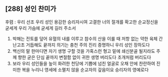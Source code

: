 ## [288] 성인 찬미가

후렴 : 우리 선조 우리 성인 용감한 승리자시여 고결한 너의 절개를 확고한 순교정신을 굳세게 우리 가슴에 굳세게 길러 주소서  
1) 박해는 전토를 덮어 유혈의 내를 이루고 참수의 산을 이룰 때 저항 없는 약한 육체 간난고초 거듭해도 끝까지 의기는 충천 주의 진리 증명하니 우리 성인 장하도다  
2) 백신의 말 한마디면 자기 생명 구할 것을 가혹스런 형고 밑에 쇄신분골 될지라도 주께 향한 굳은 단심 끝까지 변절함 없이 귀한 생명 버리도다 초개처럼 버리도다  
3) 보라 우리 성인들을 높이 화려한 천당에 기쁨에 넘친 얼굴로 오채 안에 찬란하여 진미한 복을 누리니 영세에 소멸치 않을 순교자의 갚음이요 승리자의 영예로다
